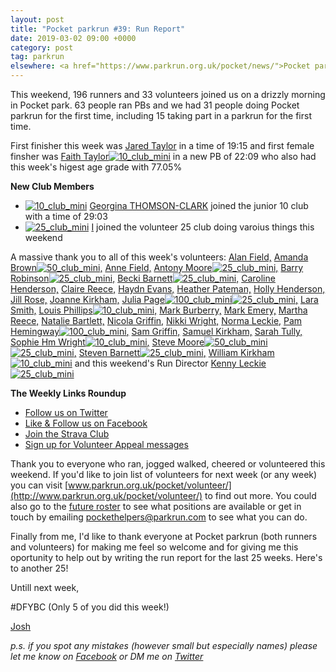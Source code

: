 ```yaml
---
layout: post
title: "Pocket parkrun #39: Run Report"
date: 2019-03-02 09:00 +0000
category: post
tag: parkrun
elsewhere: <a href="https://www.parkrun.org.uk/pocket/news/">Pocket parkrun</a>
---
```


This weekend, 196 runners and 33 volunteers joined us on a drizzly morning in Pocket park. 63 people ran PBs and we had 31 people doing Pocket parkrun for the first time, including 15 taking part in a parkrun for the first time.

First finisher this week was [Jared Taylor](http://www.parkrun.org.uk/pocket/results/latestresults/athletehistory?athleteNumber=4706699) in a time of 19:15 and first female finsher was [Faith Taylor](http://www.parkrun.org.uk/pocket/results/latestresults/athletehistory?athleteNumber=1240026)[![10_club_mini](https://images.parkrun.com/blogs.dir/1667/files/2019/02/10_club_mini-e1550337085201.jpg)](https://images.parkrun.com/blogs.dir/1667/files/2019/02/10_club_mini-e1550337085201.jpg) in a new PB of 22:09 who also had this week's higest age grade with 77.05%

**New Club Members**

*   [![10_club_mini](https://images.parkrun.com/blogs.dir/1667/files/2019/02/10_club_mini-e1550337085201.jpg)](https://images.parkrun.com/blogs.dir/1667/files/2019/02/10_club_mini-e1550337085201.jpg) [Georgina THOMSON-CLARK](http://www.parkrun.org.uk/pocket/results/latestresults/athletehistory?athleteNumber=2281840) joined the junior 10 club with a time of 29:03
*   [![25_club_mini](https://images.parkrun.com/blogs.dir/1667/files/2019/02/25_club_mini-e1550337100687.jpg)](https://images.parkrun.com/blogs.dir/1667/files/2019/02/25_club_mini-e1550337100687.jpg) [I](http://www.parkrun.org.uk/pocket/results/latestresults/athletehistory?athleteNumber=4196740) joined the volunteer 25 club doing varoius things this weekend

A massive thank you to all of this week's volunteers: [Alan Field,](http://www.parkrun.org.uk/results/athleteresultshistory/?athleteNumber=1999948) [Amanda Brown](http://www.parkrun.org.uk/results/athleteresultshistory/?athleteNumber=368598)[![50_club_mini](https://images.parkrun.com/blogs.dir/1667/files/2019/02/50_club_mini-e1550336989477.jpg)](https://images.parkrun.com/blogs.dir/1667/files/2019/02/50_club_mini-e1550336989477.jpg)[,](http://www.parkrun.org.uk/results/athleteresultshistory/?athleteNumber=368598) [Anne Field,](http://www.parkrun.org.uk/results/athleteresultshistory/?athleteNumber=1995914) [Antony Moore](http://www.parkrun.org.uk/results/athleteresultshistory/?athleteNumber=2865977)[![25_club_mini](https://images.parkrun.com/blogs.dir/1667/files/2019/02/25_club_mini-e1550337100687.jpg)](https://images.parkrun.com/blogs.dir/1667/files/2019/02/25_club_mini-e1550337100687.jpg)[,](http://www.parkrun.org.uk/results/athleteresultshistory/?athleteNumber=2865977) [Barry Robinson](http://www.parkrun.org.uk/results/athleteresultshistory/?athleteNumber=2450973)[![25_club_mini](https://images.parkrun.com/blogs.dir/1667/files/2019/02/25_club_mini-e1550337100687.jpg)](https://images.parkrun.com/blogs.dir/1667/files/2019/02/25_club_mini-e1550337100687.jpg)[,](http://www.parkrun.org.uk/results/athleteresultshistory/?athleteNumber=2450973) [Becki Barnett](http://www.parkrun.org.uk/results/athleteresultshistory/?athleteNumber=4161773)[![25_club_mini](https://images.parkrun.com/blogs.dir/1667/files/2019/02/25_club_mini-e1550337100687.jpg)](https://images.parkrun.com/blogs.dir/1667/files/2019/02/25_club_mini-e1550337100687.jpg)[,](http://www.parkrun.org.uk/results/athleteresultshistory/?athleteNumber=4161773) [Caroline Henderson,](http://www.parkrun.org.uk/results/athleteresultshistory/?athleteNumber=2643486) [Claire Reece,](http://www.parkrun.org.uk/results/athleteresultshistory/?athleteNumber=4701687) [Haydn Evans,](http://www.parkrun.org.uk/results/athleteresultshistory/?athleteNumber=5445725) [Heather Pateman,](http://www.parkrun.org.uk/athleteresultshistory?athleteNumber=2256823) [Holly Henderson,](http://www.parkrun.org.uk/results/athleteresultshistory/?athleteNumber=3577726) [Jill Rose,](http://www.parkrun.org.uk/results/athleteresultshistory/?athleteNumber=1649247) [Joanne Kirkham,](http://www.parkrun.org.uk/results/athleteresultshistory/?athleteNumber=4936439) [Julia Page](http://www.parkrun.org.uk/results/athleteresultshistory/?athleteNumber=508834)[![100_club_mini](https://images.parkrun.com/blogs.dir/1667/files/2019/02/100_club_mini-e1550337018730.jpg)](https://images.parkrun.com/blogs.dir/1667/files/2019/02/100_club_mini-e1550337018730.jpg)[![25_club_mini](https://images.parkrun.com/blogs.dir/1667/files/2019/02/25_club_mini-e1550337100687.jpg)](https://images.parkrun.com/blogs.dir/1667/files/2019/02/25_club_mini-e1550337100687.jpg)[,](http://www.parkrun.org.uk/results/athleteresultshistory/?athleteNumber=508834) [Lara Smith,](http://www.parkrun.org.uk/results/athleteresultshistory/?athleteNumber=5160835) [Louis Phillips](http://www.parkrun.org.uk/results/athleteresultshistory/?athleteNumber=1887851)[![10_club_mini](https://images.parkrun.com/blogs.dir/1667/files/2019/02/10_club_mini-e1550337085201.jpg)](https://images.parkrun.com/blogs.dir/1667/files/2019/02/10_club_mini-e1550337085201.jpg)[,](http://www.parkrun.org.uk/results/athleteresultshistory/?athleteNumber=1887851) [Mark Burberry,](http://www.parkrun.org.uk/results/athleteresultshistory/?athleteNumber=3744528) [Mark Emery,](http://www.parkrun.org.uk/results/athleteresultshistory/?athleteNumber=4772621) [Martha Reece,](http://www.parkrun.org.uk/athleteresultshistory?athleteNumber=5017336) [Natalie Bartlett,](http://www.parkrun.org.uk/results/athleteresultshistory/?athleteNumber=1795380) [Nicola Griffin,](http://www.parkrun.org.uk/results/athleteresultshistory/?athleteNumber=4893756) [Nikki Wright,](http://www.parkrun.org.uk/results/athleteresultshistory/?athleteNumber=4524361) [Norma Leckie,](http://www.parkrun.org.uk/results/athleteresultshistory/?athleteNumber=85968) [Pam Hemingway](http://www.parkrun.org.uk/results/athleteresultshistory/?athleteNumber=73180)[![100_club_mini](https://images.parkrun.com/blogs.dir/1667/files/2019/02/100_club_mini-e1550337018730.jpg)](https://images.parkrun.com/blogs.dir/1667/files/2019/02/100_club_mini-e1550337018730.jpg)[,](http://www.parkrun.org.uk/results/athleteresultshistory/?athleteNumber=73180) [Sam Griffin,](http://www.parkrun.org.uk/results/athleteresultshistory/?athleteNumber=5438608) [Samuel Kirkham,](http://www.parkrun.org.uk/results/athleteresultshistory/?athleteNumber=4957874) [Sarah Tully,](http://www.parkrun.org.uk/results/athleteresultshistory/?athleteNumber=4909207) [Sophie Hm Wright](http://www.parkrun.org.uk/results/athleteresultshistory/?athleteNumber=4524393)[![10_club_mini](https://images.parkrun.com/blogs.dir/1667/files/2019/02/10_club_mini-e1550337085201.jpg)](https://images.parkrun.com/blogs.dir/1667/files/2019/02/10_club_mini-e1550337085201.jpg)[,](http://www.parkrun.org.uk/results/athleteresultshistory/?athleteNumber=4524393) [Steve Moore](http://www.parkrun.org.uk/results/athleteresultshistory/?athleteNumber=1771782)[![50_club_mini](https://images.parkrun.com/blogs.dir/1667/files/2019/02/50_club_mini-e1550336989477.jpg)](https://images.parkrun.com/blogs.dir/1667/files/2019/02/50_club_mini-e1550336989477.jpg)[![25_club_mini](https://images.parkrun.com/blogs.dir/1667/files/2019/02/25_club_mini-e1550337100687.jpg)](https://images.parkrun.com/blogs.dir/1667/files/2019/02/25_club_mini-e1550337100687.jpg)[,](http://www.parkrun.org.uk/results/athleteresultshistory/?athleteNumber=1771782) [Steven Barnett](http://www.parkrun.org.uk/results/athleteresultshistory/?athleteNumber=4179392)[![25_club_mini](https://images.parkrun.com/blogs.dir/1667/files/2019/02/25_club_mini-e1550337100687.jpg)](https://images.parkrun.com/blogs.dir/1667/files/2019/02/25_club_mini-e1550337100687.jpg)[,](http://www.parkrun.org.uk/results/athleteresultshistory/?athleteNumber=4179392) [William Kirkham](http://www.parkrun.org.uk/results/athleteresultshistory/?athleteNumber=4936459)[![10_club_mini](https://images.parkrun.com/blogs.dir/1667/files/2019/02/10_club_mini-e1550337085201.jpg)](https://images.parkrun.com/blogs.dir/1667/files/2019/02/10_club_mini-e1550337085201.jpg) and this weekend's Run Director [Kenny Leckie](http://www.parkrun.org.uk/results/athleteresultshistory/?athleteNumber=4936459)[![25_club_mini](https://images.parkrun.com/blogs.dir/1667/files/2019/02/25_club_mini-e1550337100687.jpg)](https://images.parkrun.com/blogs.dir/1667/files/2019/02/25_club_mini-e1550337100687.jpg)

**The Weekly Links Roundup**

*   [Follow us on Twitter](https://twitter.com/pocketparkrun)
*   [Like & Follow us on Facebook](https://www.facebook.com/pocketparkrun/)
*   [Join the Strava Club](https://www.strava.com/clubs/pocketparkrun)
*   [Sign up for Volunteer Appeal messages](https://www.parkrun.com/runner/opt-ins/?Country=UK)

Thank you to everyone who ran, jogged walked, cheered or volunteered this weekend. If you'd like to join list of volunteers for next week (or any week) you can visit [www.parkrun.org.uk/pocket/volunteer/](http://www.parkrun.org.uk/pocket/volunteer/) to find out more. You could also go to the [future roster](http://www.parkrun.org.uk/pocket/futureroster/ "future roster") to see what positions are available or get in touch by emailing [pockethelpers@parkrun.com](mailto:pockethelpers@parkrun.com) to see what you can do.

Finally from me, I'd like to thank everyone at Pocket parkrun (both runners and volunteers) for making me feel so welcome and for giving me this oportunity to help out by writing the run report for the last 25 weeks. Here's to another 25!

Untill next week,

#DFYBC (Only 5 of you did this week!)

[Josh](http://www.parkrun.org.uk/results/athleteresultshistory/?athleteNumber=4196740)

_p.s. if you spot any mistakes (however small but especially names) please let me know on [Facebook](https://www.facebook.com/pocketparkrun/posts/1155327454637250) or DM me on [Twitter](https://twitter.com/_Josh_justJosh)_

